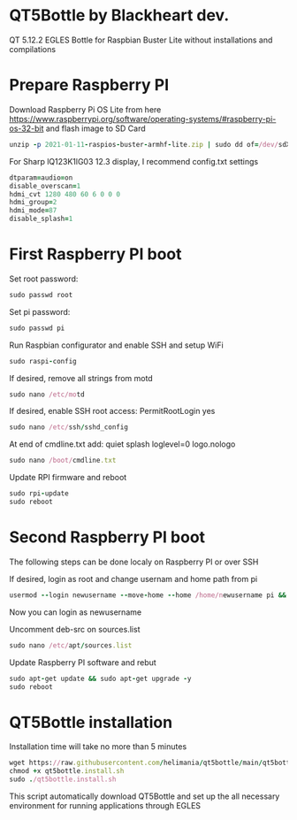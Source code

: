 # QT5Bottle by Blackheart dev.
QT 5.12.2 EGLES Bottle for Raspbian Buster Lite without installations and compilations

# Prepare Raspberry PI

Download Raspberry Pi OS Lite from here https://www.raspberrypi.org/software/operating-systems/#raspberry-pi-os-32-bit and flash image to SD Card
```ruby
unzip -p 2021-01-11-raspios-buster-armhf-lite.zip | sudo dd of=/dev/sdX bs=4M conv=fsync status=progress
```
For Sharp lQ123K1lG03 12.3 display, I recommend config.txt settings
```ruby
dtparam=audio=on
disable_overscan=1
hdmi_cvt 1280 480 60 6 0 0 0
hdmi_group=2
hdmi_mode=87
disable_splash=1
```

# First Raspberry PI boot

Set root password:
```ruby
sudo passwd root
```
Set pi password:
```ruby
sudo passwd pi
```
Run Raspbian configurator and enable SSH and setup WiFi
```ruby
sudo raspi-config	
```
If desired, remove all strings from motd
```ruby
sudo nano /etc/motd
```
If desired, enable SSH root access: PermitRootLogin yes
```ruby
sudo nano /etc/ssh/sshd_config	
```
At end of cmdline.txt add: quiet splash loglevel=0 logo.nologo
```ruby
sudo nano /boot/cmdline.txt
```
Update RPI firmware and reboot
```ruby
sudo rpi-update
sudo reboot
```

# Second Raspberry PI boot
The following steps can be done localy on Raspberry PI or over SSH

If desired, login as root and change usernam and home path from pi
```ruby
usermod --login newusername --move-home --home /home/newusername pi && groupmod --new-name newusername pi
```
Now you can login as newusername

Uncomment deb-src on sources.list
```ruby
sudo nano /etc/apt/sources.list
```
Update Raspberry PI software and rebut
```ruby
sudo apt-get update && sudo apt-get upgrade -y
sudo reboot
```

# QT5Bottle installation

Installation time will take no more than 5 minutes
```ruby
wget https://raw.githubusercontent.com/helimania/qt5bottle/main/qt5bottle.install.sh
chmod +x qt5bottle.install.sh
sudo ./qt5bottle.install.sh
```
This script automatically download QT5Bottle and set up the all necessary environment for running applications through EGLES

